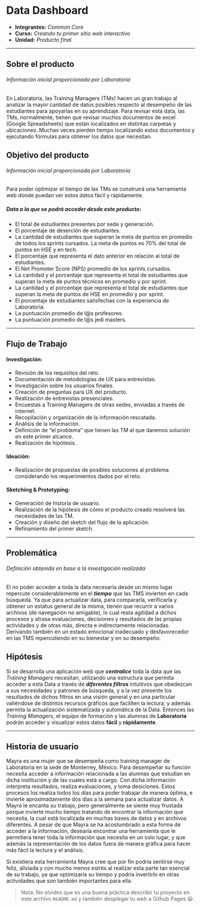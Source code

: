 # Data Dashboard

* **Integrantes:** _Common Core_
* **Curso:** _Creando tu primer sitio web interactivo_
* **Unidad:** _Producto final_

***

## Sobre el producto
###### _Información inicial proporcionada por Laboratoria_

En Laboratoria, las Training Managers (TMs) hacen un gran trabajo al analizar la mayor cantidad de datos posibles respecto al desempeño de las estudiantes para apoyarlas en su aprendizaje. Para revisar esta data, las TMs, normalmente, tienen que revisar muchos documentos de excel (Google Spreadsheets) que están localizados en distintas carpetas y ubicaciones. Muchas veces pierden tiempo localizando estos documentos y ejecutando fórmulas para obtener los datos que necesitan.

## Objetivo del producto
###### _Información inicial proporcionada por Laboratoria_

Para poder optimizar el tiempo de las TMs se construirá una herramienta web donde puedan ver estos datos fácil y rápidamente.
##### Data a la que se podrá acceder desde este producto:
- El total de estudiantes presentes por sede y generación.
- El porcentaje de deserción de estudiantes.
- La cantidad de estudiantes que superan la meta de puntos en promedio de todos los sprints cursados. La meta de puntos es 70% del total de puntos en HSE y en tech.
- El porcentaje que representa el dato anterior en relación al total de estudiantes.
- El Net Promoter Score (NPS) promedio de los sprints cursados.
- La cantidad y el porcentaje que representa el total de estudiantes que superan la meta de puntos técnicos en promedio y por sprint.
- La cantidad y el porcentaje que representa el total de estudiantes que superan la meta de puntos de HSE en promedio y por sprint.
- El porcentaje de estudiantes satisfechas con la experiencia de Laboratoria.
- La puntuación promedio de l@s profesores.
- La puntuación promedio de l@s jedi masters.
-----

## Flujo de Trabajo

#### Investigación:
- Revisión de los requisitos del reto.
- Documentación de metodologías de UX para entrevistas.
- Investigación sobre los usuarios finales.
- Creación de preguntas para UX del producto.
- Realización de entrevistas presenciales.
- Encuestas a Training Managers de otras sedes, enviadas a través de internet.
- Recopilación y organización de la información rescatada.
- Análisis de la información.
- Definición de “el problema” que tienen las TM al que daremos solución en este primer alcance.
- Realización de hipótesis.

#### Ideación:
- Realización de propuestas de posibles soluciones al problema considerando los requerimientos dados por el reto.

#### Sketching & Prototyping:

- Generación de historia de usuario.
- Realización de la hipótesis de cómo el producto creado resolverá las necesidades de las TM.
- Creación y diseño del sketch del flujo de la aplicación.
- Refinamiento del primer sketch.

------

## Problemática
###### _Definición obtenida en base a la investigación realizada_
El no poder acceder a toda la data necesaria desde un mismo lugar repercute considerablemente en el **_tiempo_** que las TMS invierten en cada búsqueda. Ya que para actualizar data, para compararla, verificarla  y obtener un estatus general de la misma, tienen que recurrir a varios archivos (de navegación no amigable), lo cual resta agilidad a dichos procesos y atrasa evaluaciones, decisiones y resultados de las propias actividades y de otras más, directa e indirectamente relacionadas. Derivando también en un estado emocional inadecuado y desfavorecedor en las TMS repercutiendo en su bienestar y en su desempeño.


## Hipótesis

Si se desarrolla una aplicación web que **_centralice_** toda la data que las _Training Managers_ necesitan, utilizando una estructura que permita acceder a esta Data a través de **_diferentes filtros_** intuitivos  que obedezcan a sus necesidades y patrones de búsqueda,  y a la vez presente los resultados de dichos filtros en una visión general y en una particular valiéndose de distintos recursos gráficos que faciliten la lectura; y además permita la actualización sistematizada y automática de la Data. Entonces las _Training Managers_, el equipo de formación y las alumnas de **Laboratoria** podrán acceder y visualizar estos datos **fácil** y **rápidamente**.

-------

## Historia de usuario

Mayra es una mujer que se desempeña como training manager de Laboratoria en la sede de Monterrey, México. Para desempeñar su función necesita acceder a información relacionada a las alumnas que estudian en dicha institución y de las cuales está a cargo. Con dicha información interpreta resultados, realiza evaluaciones, y toma desiciones. Estos procesos los realiza todos los días para poder trabajar de manera óptima, e invierte aproximadamente dos días a la semana para actualizar datos.
A Mayra le encanta su trabajo, pero generalmente se siente muy frustada porque invierte mucho tiempo tratando de encontrar la información que necesita, la cual está localizada en muchas bases de datos y en archivos diferentes. A pesar de que Mayra se ha acostumbrado a esta forma de acceder a la información, desearía encontrar una herramienta que le permitiera tener toda la información que necesita en un solo lugar, y que además la representación de los datos fuera de manera gráfica para hacer más fácil la lectura y el análisis.

Si existiera esta herramienta Mayra cree que por fin podría sentirse muy feliz, aliviada y con mucho menos estrés al realizar esta parte tan esencial de su trabajo, ya que optimizaría su tiempo y podría invertirlo en otras actividades que son también importantes para ella.


> Nota: No olvides que es una buena práctica describir tu proyecto en este
> archivo `README.md` y también desplegar tu web a Github Pages :smiley:.
